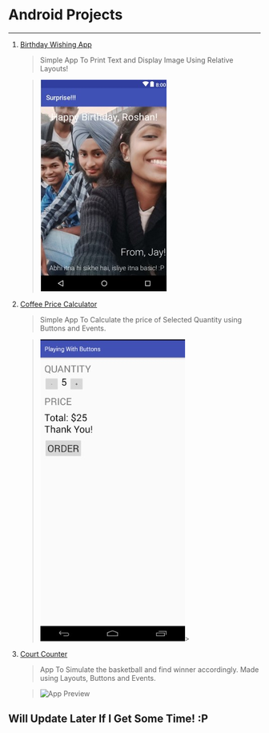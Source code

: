 # Android Projects
---

1. [Birthday Wishing App](https://github.com/JVJplus/Android-Projects/tree/master/01.%20Birthday%20Greeting%20App)
    
    >Simple App To Print Text and Display Image Using Relative Layouts!

    > ![App Preview](https://raw.githubusercontent.com/JVJplus/Android-Projects/master/01.%20Birthday%20Greeting%20App/app%20preview.jpg)

2. [Coffee Price Calculator](https://github.com/JVJplus/Android-Projects/tree/master/02.%20Playing%20With%20Buttons)
    
    >Simple App To Calculate the price of Selected Quantity using Buttons and Events.

    > ![App Preview](https://raw.githubusercontent.com/JVJplus/Android-Projects/master/02.%20Playing%20With%20Buttons/demo%20Playing%20with%20Buttons.jpg)>

3. [Court Counter](https://github.com/JVJplus/Android-Projects/tree/master/03.CourtCounter)

     >App To Simulate the basketball and find winner accordingly. Made using Layouts, Buttons and Events.

     > ![App Preview](https://github.com/JVJplus/Android-Projects/blob/master/03.CourtCounter/demo.jpg?raw=true)



## Will Update Later If I Get Some Time! :P        